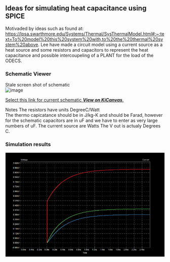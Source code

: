 ## Ideas for simulating heat capacitance using SPICE

Motivaded by ideas such as found at: https://lpsa.swarthmore.edu/Systems/Thermal/SysThermalModel.html#:~:text=To%20model%20this%20system%20with,to%20the%20thermal%20system%20above.
Lee have made a circuit model using a current source as a heat source and some resistors and capacitors to represent the heat capacitance and possible intercoupeling of a PLANT for the load of the ODECS.

### Schematic Viewer
Stale screen shot of schematic  
![image](https://github.com/PubInv/NASA-COG/assets/5836181/3da22ffe-f8d8-4226-8c96-ab8a5e42dc67)

[Select this link for current schematic ***View on KiCanvas***.](https://kicanvas.org/?github=https%3A%2F%2Fgithub.com%2FPubInv%2FNASA-COG%2Fblob%2Fdevelop%2Fexperimentation%2FKiCadThermo%2FRCRC%2FRCRC%2FRCRC.kicad_sch)

Notes 
The resistors have units DegreeC/Watt  
The thermo capicatance should be in J/kg-K and should be Farad, however for the schematic capacitors are in uF and we have to enter as very large numbers of uF.
The current source are Watts 
The V out is actualy Degrees C.

### Simulation results
![RiseTimes.png](RiseTimes.png)

